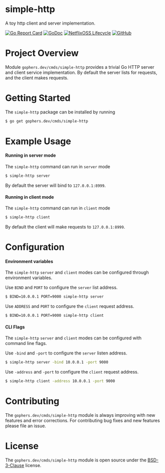 simple-http
===========

A toy http client and server implementation.

[![Go Report Card](https://goreportcard.com/badge/gophers.dev/cmds/simple-http)](https://goreportcard.com/report/gophers.dev/cmds/simple-http)
[![GoDoc](https://godoc.org/gophers.dev/cmds/simple-http?status.svg)](https://godoc.org/gophers.dev/cmds/simple-http)
[![NetflixOSS Lifecycle](https://img.shields.io/osslifecycle/shoenig/simple-http.svg)](OSSMETADATA)
[![GitHub](https://img.shields.io/github/license/shoenig/simple-http.svg)](LICENSE)

# Project Overview

Module `gophers.dev/cmds/simple-http` provides a trivial Go HTTP server
and client service implementation. By default the server lists for requests,
and the client makes requests.

# Getting Started

The `simple-http` package can be installed by running

```bash
$ go get gophers.dev/cmds/simple-http
```

# Example Usage

#### Running in server mode

The `simple-http` command can run in `server` mode

```bash
$ simple-http server
```

By default the server will bind to `127.0.0.1:8999`.

#### Running in client mode

The `simple-http` command can run in `client` mode

```bash
$ simple-http client
```

By default the client will make requests to `127.0.0.1:8999`.

# Configuration

#### Environment variables

The `simple-http` `server` and `client` modes can be configured through environment variables.

Use `BIND` and `PORT` to configure the `server` list address.

```bash
$ BIND=10.0.0.1 PORT=9000 simple-http server
```

Use `ADDRESS` and `PORT` to configure the `client` request address.

```bash
$ BIND=10.0.0.1 PORT=9000 simple-http client
```

#### CLI Flags

The `simple-http` `server` and `client` modes can be configured with command line flags.

Use `-bind` and `-port` to configure the `server` listen address.

```bash
$ simple-http server -bind 10.0.0.1 -port 9000
```

Use `-address` and `-port` to configure the `client` request address.

```bash
$ simple-http client -address 10.0.0.1 -port 9000
```

# Contributing

The `gophers.dev/cmds/simple-http` module is always improving with new features
and error corrections. For contributing bug fixes and new features please file an issue.

# License

The `gophers.dev/cmds/simple-http` module is open source under the [BSD-3-Clause](LICENSE) license.
